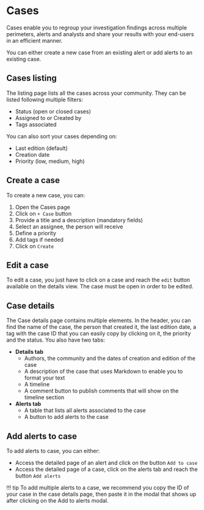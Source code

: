 # Cases

Cases enable you to regroup your investigation findings across multiple perimeters, alerts and analysts and share your results with your end-users in an efficient manner.

You can either create a new case from an existing alert or add alerts to an existing case.
## Cases listing
The listing page lists all the cases across your community.
They can be listed following multiple filters:

- Status (open or closed cases)
- Assigned to or Created by
- Tags associated

You can also sort your cases depending on:

- Last edition (default)
- Creation date
- Priority (low, medium, high)

## Create a case
To create a new case, you can:

1. Open the Cases page
2. Click on `+ Case` button
3. Provide a title and a description (mandatory fields)
4. Select an assignee, the person will receive
5. Define a priority
6. Add tags if needed
7. Click on `Create`

## Edit a case
To edit a case, you just have to click on a case and reach the `edit` button available on the details view.
The case must be open in order to be edited.

## Case details
The Case details page contains multiple elements.
In the header, you can find the name of the case, the person that created it, the last edition date, a tag with the case ID that you can easily copy by clicking on it, the priority and the status.
You also have two tabs:

- **Details tab**
    - Authors, the community and the dates of creation and edition of the case
    - A description of the case that uses Markdown to enable you to format your text
    - A timeline
    - A comment button to publish comments that will show on the timeline section
- **Alerts tab**
    - A table that lists all alerts associated to the case
    - A button to add alerts to the case
## Add alerts to case
To add alerts to case, you can either:

- Access the detailed page of an alert and click on the button `Add to case`
- Access the detailed page of a case, click on the alerts tab and reach the button `Add alerts`

!!! tip
    To add multiple alerts to a case, we recommend you copy the ID of your case in the case details page, then paste it in the modal that shows up after clicking on the Add to alerts modal.
